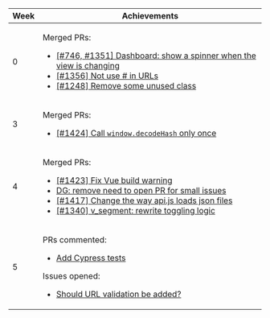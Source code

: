 <table class="markbind-table table table-bordered table-striped">
<thead>
<tr>
<th>Week</th>
<th>Achievements</th>
</tr>
</thead>
<tbody>
<tr>
<td>0</td>
<td>

Merged PRs:
- [\[#746, #1351\] Dashboard: show a spinner when the view is changing](https://github.com/reposense/RepoSense/pull/1372)
- [\[#1356\] Not use # in URLs](https://github.com/reposense/RepoSense/pull/1371)
- [\[#1248\] Remove some unused class](https://github.com/reposense/RepoSense/pull/1363)

</td>
</tr>
<tr>
<td>3</td>
<td>

Merged PRs:
- [\[#1424\] Call `window.decodeHash` only once](https://github.com/reposense/RepoSense/pull/1428)

</td>
</tr>

<tr>
<td>4</td>
<td>

Merged PRs:
- [\[#1423\] Fix Vue build warning](https://github.com/reposense/RepoSense/pull/1442)
- [DG: remove need to open PR for small issues](https://github.com/reposense/RepoSense/pull/1422)
- [\[#1417\] Change the way api.js loads json files](https://github.com/reposense/RepoSense/pull/1418)
- [\[#1340\] v_segment: rewrite toggling logic](https://github.com/reposense/RepoSense/pull/1416)

</td>
</tr>

<tr>
<td>5</td>
<td>

PRs commented:
- [Add Cypress tests](https://github.com/reposense/RepoSense/pull/1443)

Issues opened:
- [Should URL validation be added?](https://github.com/reposense/RepoSense/issues/1445)

</td>
</tr>

</tbody>
</table>